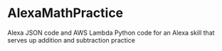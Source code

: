 # AlexaMathPractice
Alexa JSON code and AWS Lambda Python code for an Alexa skill that serves up addition and subtraction practice
